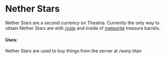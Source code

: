 # Nether Stars

Nether Stars are a second currency on Theatria. Currently the only way to obtain Nether Stars are with [/vote](https://docs.playtheatria.com/economy/voting) and inside of [meteorite](https://docs.playtheatria.com/meteorites) treasure barrels.

#### Uses:

Nether Stars are used to buy things from the server at /warp titan
